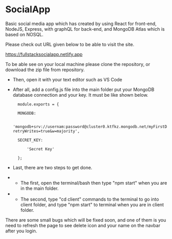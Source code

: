 # SocialApp

Basic social media app which has created by using React for front-end, NodeJS, Express, with graphQL for back-end, and MongoDB Atlas which is based on NOSQL.

Please check out URL given below to be able to visit the site.

https://fullstacksocialapp.netlify.app

To be able see on your local machine please clone the repository, or download the zip file from repository. 

* Then, open it with your text editor such as VS Code

* After all, add a config.js file into the main folder put your MongoDB database connection and your key. It must be like shown below.

        module.exports = {

        MONGODB: 
        
            'mongodb+srv://usernam:password@cluster0.ktfkz.mongodb.net/myFirstDatabase?retryWrites=true&w=majority',
            
        SECRET_KEY: 
        
            'Secret Key'
            
        };
  
* Last, there are two steps to get done.

* * The first, open the terminal/bash then type "npm start" when you are in the main folder.

* * The second, type "cd client" commands to the terminal to go into client folder, and type "npm start" to terminal when you are in client folder.

There are some small bugs which will be fixed soon, and one of them is you need to refresh the page to see delete icon and your name on the navbar after you login.
